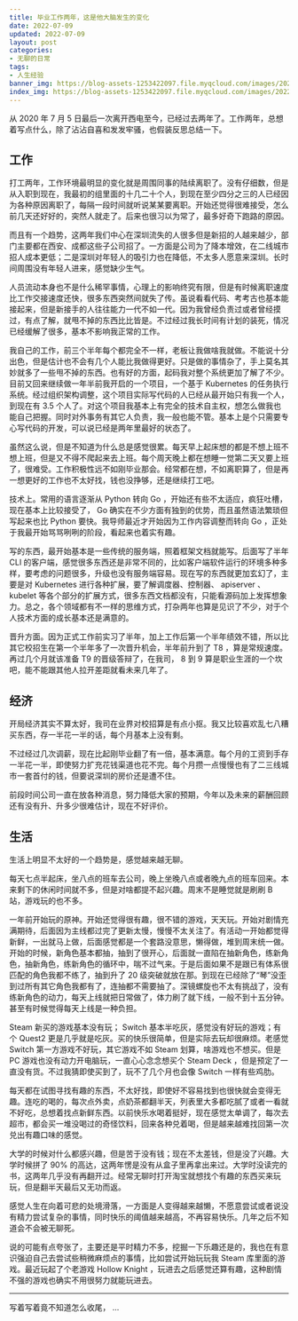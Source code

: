 ```yaml
---
title: 毕业工作两年，这是他大脑发生的变化
date: 2022-07-09
updated: 2022-07-09
layout: post
categories:
- 无聊的日常
tags:
- 人生经验
banner_img: https://blog-assets-1253422097.file.myqcloud.com/images/2022-07-09-two-year-work-summary/banner.jpeg
index_img: https://blog-assets-1253422097.file.myqcloud.com/images/2022-07-09-two-year-work-summary/banner.jpeg
---
```


从 2020 年 7 月 5 日最后一次离开西电至今，已经过去两年了。工作两年，总想着写点什么，除了沾沾自喜和发发牢骚，也假装反思总结一下。

## 工作

打工两年，工作环境最明显的变化就是周围同事的陆续离职了。没有仔细数，但是从入职到现在，我最初的组里面的十几二十个人，到现在至少四分之三的人已经因为各种原因离职了，每隔一段时间就听说某某要离职。开始还觉得很难接受，怎么前几天还好好的，突然人就走了。后来也很习以为常了，最多好奇下跑路的原因。

而且有一个趋势，这两年我们中心在深圳流失的人很多但是新招的人越来越少，部门主要都在西安、成都这些子公司招了。一方面是公司为了降本增效，在二线城市招人成本更低；二是深圳对年轻人的吸引力也在降低，不太多人愿意来深圳。长时间周围没有年轻人进来，感觉缺少生气。

人员流动本身也不是什么稀罕事情，心理上的影响终究有限，但是有时候离职速度比工作交接速度还快，很多东西突然间就失了传。虽说看看代码、考考古也基本能接起来，但是新接手的人往往能力一代不如一代。因为我曾经负责过或者曾经摸过，有点了解，就甩不掉的东西比比皆是。不过经过我长时间有计划的装死，情况已经缓解了很多，基本不影响我正常的工作。

我自己的工作，前三个半年每个都完全不一样，老板让我做啥我就做。不能说十分出色，但是估计也不会有几个人能比我做得更好。只是做的事情杂了，手上莫名其妙就多了一些甩不掉的东西。也有好的方面，起码我对整个系统更加了解了不少。目前又回来继续做一年半前我开启的一个项目，一个基于 Kubernetes 的任务执行系统。经过组织架构调整，这个项目实际写代码的人已经从最开始只有我一个人，到现在有 3.5 个人了。对这个项目我基本上有完全的技术自主权，想怎么做我也能自己把握。同时对外事务有其它人负责，我一般也能不管。基本上是个只需要专心写代码的开发，可以说已经是两年里最好的状态了。

虽然这么说，但是不知道为什么总是感觉很累。每天早上起床想的都是不想上班不想上班，但是又不得不爬起来去上班。每个周天晚上都在想睡一觉第二天又要上班了，很难受。工作积极性远不如刚毕业那会。经常都在想，不如离职算了，但是再一想更好的工作也不太好找，钱也没挣够，还是继续打工吧。

技术上。常用的语言逐渐从 Python 转向 Go ，开始还有些不太适应，疯狂吐槽，现在基本上比较接受了， Go 确实在不少方面有独到的优势，而且虽然语法繁琐但写起来也比 Python 要快。我导师最近才开始因为工作内容调整而转向 Go ，正处于我最开始骂骂咧咧的阶段，看起来也着实有趣。

写的东西，最开始基本是一些传统的服务端，照着框架文档就能写。后面写了半年 CLI 的客户端，感觉很多东西还是非常不同的，比如客户端软件运行的环境多种多样，要考虑的问题很多，升级也没有服务端容易。现在写的东西就更加玄幻了，主要是对 Kubernetes 进行各种扩展，要了解调度器、控制器、 apiserver 、 kubelet 等各个部分的扩展方式，很多东西文档都没有，只能看源码加上发挥想象力。总之，各个领域都有不一样的思维方式，打杂两年也算是见识了不少，对于个人技术方面的成长基本还是满意的。

晋升方面。因为正式工作前实习了半年，加上工作后第一个半年绩效不错，所以比其它校招生在第一个半年多了一次晋升机会，半年前升到了 T8 ，算是常规速度。再过几个月就该准备 T9 的晋级答辩了，在我司， 8 到 9 算是职业生涯的一个坎吧，能不能跟其他人拉开差距就看未来几年了。

## 经济

开局经济其实不算太好，我司在业界对校招算是有点小抠。我又比较喜欢乱七八糟买东西，存一半花一半的话，每个月基本上没有剩。

不过经过几次调薪，现在比起刚毕业翻了有一倍，基本满意。每个月的工资到手存一半花一半，即使努力扩充花钱渠道也花不完。每个月攒一点慢慢也有了二三线城市一套首付的钱，但要说深圳的房价还是遭不住。

前段时间公司一直在放各种消息，努力降低大家的预期，今年以及未来的薪酬回顾还有没有升、升多少很难估计，现在不好评价。

## 生活

生活上明显不太好的一个趋势是，感觉越来越无聊。

每天七点半起床，坐八点的班车去公司，晚上坐晚八点或者晚九点的班车回来。本来剩下的休闲时间就不多，但是对啥都提不起兴趣。周末不是睡觉就是刷刷 B 站，游戏玩的也不多。

一年前开始玩的原神。开始还觉得很有趣，很不错的游戏，天天玩。开始对剧情充满期待，后面因为主线都过完了更新太慢，慢慢不太关注了。有活动一开始都觉得新鲜，一出就马上做，后面感觉都是一个套路没意思，懒得做，堆到周末统一做。开始的时候，新角色基本都抽，抽到了很开心，后面就一直陷在抽新角色，练新角色，抽新角色，练新角色的循环中，喘不过气来。于是后面如果不是跟已有体系很匹配的角色我都不练了，抽到升了 20 级突破就放在那。到现在已经除了“琴”没歪到过所有其它角色我都有了，连抽都不需要抽了。深镜螺旋也不太有挑战了，没有练新角色的动力，每天上线就把日常做了，体力刷了就下线，一般不到十五分钟。甚至有时候觉得每天上线是一种负担。

Steam 新买的游戏基本没有玩； Switch 基本半吃灰，感觉没有好玩的游戏；有个 Quest2 更是几乎就是吃灰。买的快乐很简单，但是实际去玩却很麻烦。老感觉 Switch 第一方游戏不好玩，其它游戏不如 Steam 划算，啥游戏也不想买。但是 PC 游戏也没有动力开电脑玩，一直心心念念想买个 Steam Deck ，但是预定了一直没有货。不过我猜即使买到了，玩不了几个月也会像 Switch 一样有些鸡肋。

每天都在试图寻找有趣的东西，不太好找，即使好不容易找到也很快就会变得无趣。连吃的喝的，每次点外卖，点奶茶都翻半天，列表里大多都吃腻了或者一看就不好吃，总想着找点新鲜东西。以前快乐水喝着挺好，现在感觉太单调了，每次去超市，都会买一堆没喝过的奇怪饮料，回来各种兑着喝，但是越来越难找回第一次兑出有趣口味的感觉。

大学的时候对什么都感兴趣，但是苦于没有钱；现在不太差钱，但是没了兴趣。大学时候拼了 90% 的高达，这两年愣是没有从盒子里再拿出来过。大学时没读完的书，这两年几乎没有再翻开过。经常无聊时打开淘宝就想找个有趣的东西买来玩玩，但是翻半天最后又无功而返。

感觉人生在向着可悲的处境滑落，一方面是人变得越来越懒，不愿意尝试或者说没有精力尝试复杂的事情，同时快乐的阈值越来越高，不再容易快乐。几年之后不知道会不会被无聊死。

说的可能有点夸张了，主要还是平时精力不多，挖掘一下乐趣还是的，我也在有意识强迫自己去尝试些稍微麻烦点的事情，比如尝试开始玩玩我 Steam 库里面的游戏。最近玩起了个老游戏 Hollow Knight ，玩进去之后感觉还算有趣，这种剧情不强的游戏也确实不用很努力就能玩进去。

---

写着写着竟不知道怎么收尾， ...
